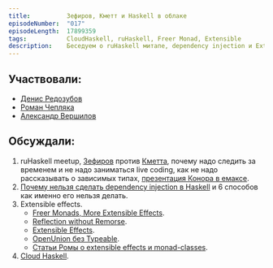 ```yaml
---
title:          Зефиров, Кметт и Haskell в облаке
episodeNumber:  "017"
episodeLength:  17899359
tags:           CloudHaskell, ruHaskell, Freer Monad, Extensible
description:    Беседуем о ruHaskell митапе, dependency injection и Extensible Effects.
---
```


## Участвовали:

* [Денис Редозубов](https://twitter.com/rufuse)
* [Роман Чепляка](https://ro-che.info/)
* [Александр Вершилов](https://qnikst.github.io/)

## Обсуждали:

1. ruHaskell meetup, [Зефиров](https://twitter.com/alexey_r/status/673430340862681088) против [Кметта](https://i.imgur.com/xYjYDQl.jpg), почему надо следить за временем и не надо заниматься live coding, как не надо рассказывать о зависимых типах, [презентация Конора в емаксе](https://www.youtube.com/watch?v=XGyJ519RY6Y&t=3m41s).
2. [Почему нельзя сделать dependency injection в Haskell](http://eax.me/scala-dependency-injection/) и 6 способов как именно его нельзя делать.
3. Extensible effects.
    * [Freer Monads, More Extensible Effects](http://okmij.org/ftp/Haskell/extensible/more.pdf).
    * [Reflection without Remorse](http://okmij.org/ftp/Haskell/zseq.pdf).
    * [Extensible Effects](https://www.cs.indiana.edu/~sabry/papers/exteff.pdf).
    * [OpenUnion без Typeable](http://okmij.org/ftp/Haskell/extensible/OpenUnion2.hs).
    * [Статьи Ромы о extensible effects и monad-classes](https://ro-che.info/articles/extensible-effects).
4. [Cloud Haskell](https://haskell-distributed.github.io/).
